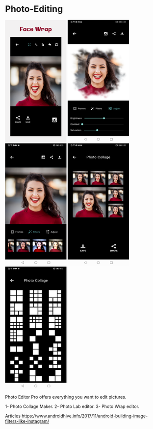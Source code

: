 # Photo-Editing


<img src="device-2020-06-12-202912.png" alt="drawing" width="200" height="400"/> <img src="device-2020-06-12-202915.png" alt="drawing" width="200" height="400"/> <img src="device-2020-06-12-203547.png" alt="drawing" width="200" height="400"/> <img src="device-2020-06-12-205231.png" alt="drawing" width="200" height="400"/><img src="device-2020-06-12-205245.png" alt="drawing" width="200" height="400"/>

Photo Editor Pro offers everything you want to edit pictures.

1- Photo Collage Maker.
2- Photo Lab editor.
3- Photo Wrap editor.

Articles
https://www.androidhive.info/2017/11/android-building-image-filters-like-instagram/

